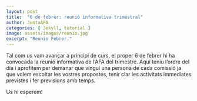 ```yaml
---
layout: post
title:  "6 de febrer: reunió informativa trimestral"
author: JuntaAFA
categories: [ Jekyll, tutorial ]
image: assets/images/reunio.jpg
excerpt: "Reunio Febrer."
---
```

Tal com us vam avançar a principi de curs, el proper 6 de febrer hi ha convocada la reunió informativa de l’AFA del trimestre. Aquí teniu l’ordre del dia i aprofitem per demanar que vingui una persona de cada comissió ja que volem escoltar les vostres propostes, tenir clar les activitats immediates previstes i fer previsions amb temps.

Us hi esperem!